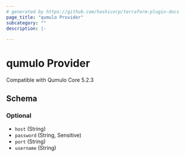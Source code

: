 ```yaml
---
# generated by https://github.com/hashicorp/terraform-plugin-docs
page_title: "qumulo Provider"
subcategory: ""
description: |-
  
---
```


# qumulo Provider

Compatible with Qumulo Core 5.2.3



<!-- schema generated by tfplugindocs -->
## Schema

### Optional

- `host` (String)
- `password` (String, Sensitive)
- `port` (String)
- `username` (String)
